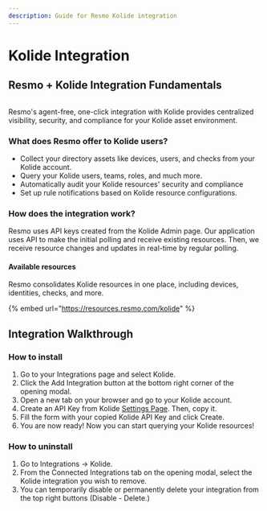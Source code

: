 ```yaml
---
description: Guide for Resmo Kolide integration
---
```


# Kolide Integration

## Resmo + Kolide Integration Fundamentals

<figure><img src="../.gitbook/assets/kolide-logo.png" alt=""><figcaption></figcaption></figure>

Resmo's agent-free, one-click integration with Kolide provides centralized visibility, security, and compliance for your Kolide asset environment.

### What does Resmo offer to Kolide users?

* Collect your directory assets like devices, users, and checks from your Kolide account.
* Query your Kolide users, teams, roles, and much more.
* Automatically audit your Kolide resources' security and compliance
* Set up rule notifications based on Kolide resource configurations.

### How does the integration work?

Resmo uses API keys created from the Kolide Admin page. Our application uses API to make the initial polling and receive existing resources. Then, we receive resource changes and updates in real-time by regular polling.

#### Available resources

Resmo consolidates Kolide resources in one place, including devices, identities, checks, and more.

{% embed url="https://resources.resmo.com/kolide" %}

## Integration Walkthrough

### How to install

1. Go to your Integrations page and select Kolide.
2. Click the Add Integration button at the bottom right corner of the opening modal.
3. Open a new tab on your browser and go to your Kolide account.
4. Create an API Key from Kolide [Settings Page](https://k2.kolide.com/x/settings/admin/api). Then, copy it.
5. Fill the form with your copied Kolide API Key and click Create.
6. You are now ready! Now you can start querying your Kolide resources!

### How to uninstall

1. Go to Integrations -> Kolide.
2. From the Connected Integrations tab on the opening modal, select the Kolide integration you wish to remove.
3. You can temporarily disable or permanently delete your integration from the top right buttons (Disable - Delete.)&#x20;

<figure><img src="../.gitbook/assets/kolide-config.png" alt=""><figcaption></figcaption></figure>
